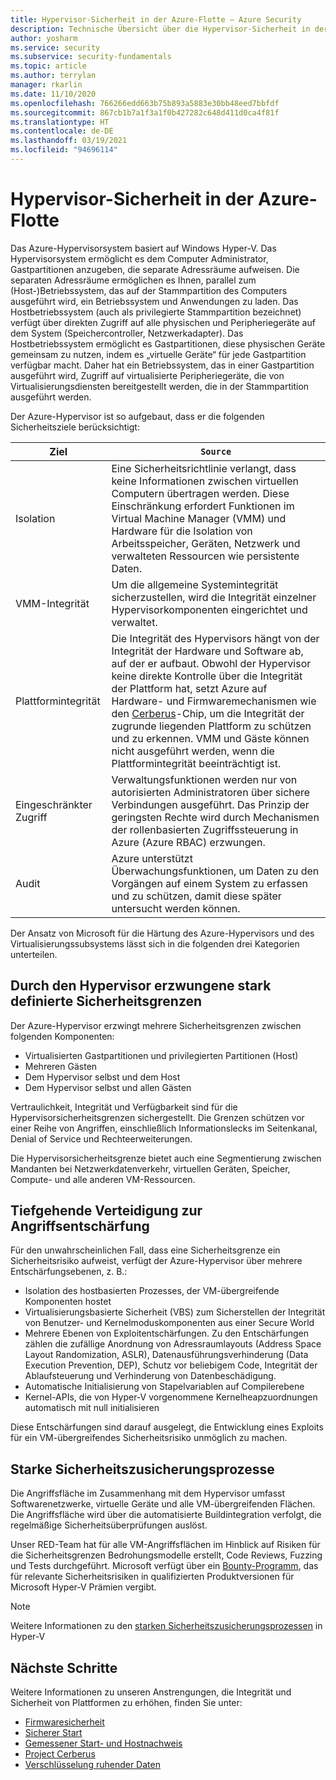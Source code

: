```yaml
---
title: Hypervisor-Sicherheit in der Azure-Flotte – Azure Security
description: Technische Übersicht über die Hypervisor-Sicherheit in der Azure-Flotte.
author: yosharm
ms.service: security
ms.subservice: security-fundamentals
ms.topic: article
ms.author: terrylan
manager: rkarlin
ms.date: 11/10/2020
ms.openlocfilehash: 766266edd663b75b893a5883e30bb48eed7bbfdf
ms.sourcegitcommit: 867cb1b7a1f3a1f0b427282c648d411d0ca4f81f
ms.translationtype: HT
ms.contentlocale: de-DE
ms.lasthandoff: 03/19/2021
ms.locfileid: "94696114"
---
```

# <a name="hypervisor-security-on-the-azure-fleet"></a>Hypervisor-Sicherheit in der Azure-Flotte

Das Azure-Hypervisorsystem basiert auf Windows Hyper-V. Das Hypervisorsystem ermöglicht es dem Computer Administrator, Gastpartitionen anzugeben, die separate Adressräume aufweisen. Die separaten Adressräume ermöglichen es Ihnen, parallel zum (Host-)Betriebssystem, das auf der Stammpartition des Computers ausgeführt wird, ein Betriebssystem und Anwendungen zu laden. Das Hostbetriebssystem (auch als privilegierte Stammpartition bezeichnet) verfügt über direkten Zugriff auf alle physischen und Peripheriegeräte auf dem System (Speichercontroller, Netzwerkadapter). Das Hostbetriebssystem ermöglicht es Gastpartitionen, diese physischen Geräte gemeinsam zu nutzen, indem es „virtuelle Geräte“ für jede Gastpartition verfügbar macht. Daher hat ein Betriebssystem, das in einer Gastpartition ausgeführt wird, Zugriff auf virtualisierte Peripheriegeräte, die von Virtualisierungsdiensten bereitgestellt werden, die in der Stammpartition ausgeführt werden.

Der Azure-Hypervisor ist so aufgebaut, dass er die folgenden Sicherheitsziele berücksichtigt:

| Ziel | `Source` |
|--|--|
| Isolation | Eine Sicherheitsrichtlinie verlangt, dass keine Informationen zwischen virtuellen Computern übertragen werden. Diese Einschränkung erfordert Funktionen im Virtual Machine Manager (VMM) und Hardware für die Isolation von Arbeitsspeicher, Geräten, Netzwerk und verwalteten Ressourcen wie persistente Daten. |
| VMM-Integrität | Um die allgemeine Systemintegrität sicherzustellen, wird die Integrität einzelner Hypervisorkomponenten eingerichtet und verwaltet. |
| Plattformintegrität | Die Integrität des Hypervisors hängt von der Integrität der Hardware und Software ab, auf der er aufbaut. Obwohl der Hypervisor keine direkte Kontrolle über die Integrität der Plattform hat, setzt Azure auf Hardware- und Firmwaremechanismen wie den [Cerberus](project-cerberus.md)-Chip, um die Integrität der zugrunde liegenden Plattform zu schützen und zu erkennen. VMM und Gäste können nicht ausgeführt werden, wenn die Plattformintegrität beeinträchtigt ist. |
| Eingeschränkter Zugriff | Verwaltungsfunktionen werden nur von autorisierten Administratoren über sichere Verbindungen ausgeführt. Das Prinzip der geringsten Rechte wird durch Mechanismen der rollenbasierten Zugriffssteuerung in Azure (Azure RBAC) erzwungen. |
| Audit | Azure unterstützt Überwachungsfunktionen, um Daten zu den Vorgängen auf einem System zu erfassen und zu schützen, damit diese später untersucht werden können. |

Der Ansatz von Microsoft für die Härtung des Azure-Hypervisors und des Virtualisierungssubsystems lässt sich in die folgenden drei Kategorien unterteilen.

## <a name="strongly-defined-security-boundaries-enforced-by-the-hypervisor"></a>Durch den Hypervisor erzwungene stark definierte Sicherheitsgrenzen

Der Azure-Hypervisor erzwingt mehrere Sicherheitsgrenzen zwischen folgenden Komponenten:

- Virtualisierten Gastpartitionen und privilegierten Partitionen (Host)
- Mehreren Gästen
- Dem Hypervisor selbst und dem Host
- Dem Hypervisor selbst und allen Gästen

Vertraulichkeit, Integrität und Verfügbarkeit sind für die Hypervisorsicherheitsgrenzen sichergestellt. Die Grenzen schützen vor einer Reihe von Angriffen, einschließlich Informationslecks im Seitenkanal, Denial of Service und Rechteerweiterungen.

Die Hypervisorsicherheitsgrenze bietet auch eine Segmentierung zwischen Mandanten bei Netzwerkdatenverkehr, virtuellen Geräten, Speicher, Compute- und alle anderen VM-Ressourcen.

## <a name="defense-in-depth-exploit-mitigations"></a>Tiefgehende Verteidigung zur Angriffsentschärfung

Für den unwahrscheinlichen Fall, dass eine Sicherheitsgrenze ein Sicherheitsrisiko aufweist, verfügt der Azure-Hypervisor über mehrere Entschärfungsebenen, z. B.:

- Isolation des hostbasierten Prozesses, der VM-übergreifende Komponenten hostet
- Virtualisierungsbasierte Sicherheit (VBS) zum Sicherstellen der Integrität von Benutzer- und Kernelmoduskomponenten aus einer Secure World
- Mehrere Ebenen von Exploitentschärfungen. Zu den Entschärfungen zählen die zufällige Anordnung von Adressraumlayouts (Address Space Layout Randomization, ASLR), Datenausführungsverhinderung (Data Execution Prevention, DEP), Schutz vor beliebigem Code, Integrität der Ablaufsteuerung und Verhinderung von Datenbeschädigung.
- Automatische Initialisierung von Stapelvariablen auf Compilerebene
- Kernel-APIs, die von Hyper-V vorgenommene Kernelheapzuordnungen automatisch mit null initialisieren

Diese Entschärfungen sind darauf ausgelegt, die Entwicklung eines Exploits für ein VM-übergreifendes Sicherheitsrisiko unmöglich zu machen.

## <a name="strong-security-assurance-processes"></a>Starke Sicherheitszusicherungsprozesse

Die Angriffsfläche im Zusammenhang mit dem Hypervisor umfasst Softwarenetzwerke, virtuelle Geräte und alle VM-übergreifenden Flächen. Die Angriffsfläche wird über die automatisierte Buildintegration verfolgt, die regelmäßige Sicherheitsüberprüfungen auslöst.

Unser RED-Team hat für alle VM-Angriffsflächen im Hinblick auf Risiken für die Sicherheitsgrenzen Bedrohungsmodelle erstellt, Code Reviews, Fuzzing und Tests durchgeführt. Microsoft verfügt über ein [Bounty-Programm](https://www.microsoft.com/msrc/bounty-hyper-v), das für relevante Sicherheitsrisiken in qualifizierten Produktversionen für Microsoft Hyper-V Prämien vergibt.

> [!NOTE]
> Weitere Informationen zu den [starken Sicherheitszusicherungsprozessen](../../azure-government/azure-secure-isolation-guidance.md#strong-security-assurance-processes) in Hyper-V

## <a name="next-steps"></a>Nächste Schritte
Weitere Informationen zu unseren Anstrengungen, die Integrität und Sicherheit von Plattformen zu erhöhen, finden Sie unter:

- [Firmwaresicherheit](firmware.md)
- [Sicherer Start](secure-boot.md)
- [Gemessener Start- und Hostnachweis](measured-boot-host-attestation.md)
- [Project Cerberus](project-cerberus.md)
- [Verschlüsselung ruhender Daten](encryption-atrest.md)